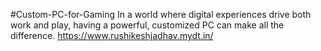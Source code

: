 #Custom-PC-for-Gaming
In a world where digital experiences drive both work and play, having a powerful, customized PC can make all the difference.
https://www.rushikeshjadhav.mydt.in/
